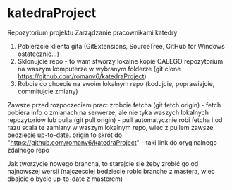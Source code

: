 # katedraProject
Repozytorium projektu Zarządzanie pracownikami katedry

1. Pobierzcie klienta gita (GitExtensions, SourceTree, GitHub for Windows ostatecznie...)
2. Sklonujcie repo - to wam stworzy lokalne kopie CALEGO repozytorium na waszym komputerze w wybranym folderze (git clone https://github.com/romanv6/katedraProject)
3. Robcie co chcecie na swoim lokalnym repo (kodujcie, poprawiajcie, commitujcie zmiany)

Zawsze przed rozpoczeciem prac:
zrobcie fetcha (git fetch origin) - fetch pobiera info o zmianach na serwerze, ale nie tyka waszych lokalnych repozytoriów
lub pulla (git pull origin) - pull automatycznie robi fetcha i od razu scala te zamiany w waszym lokalnym repo, wiec z pullem zawsze bedziecie up-to-date.
origin to skrót do "https://github.com/romanv6/katedraProject" - taki link do oryginalnego zdalnego repo

Jak tworzycie nowego brancha, to starajcie sie żeby zrobić go od najnowszej wersji (najczesciej bedziecie robic branche z mastera, wiec dbajcie o bycie up-to-date z masterem)


